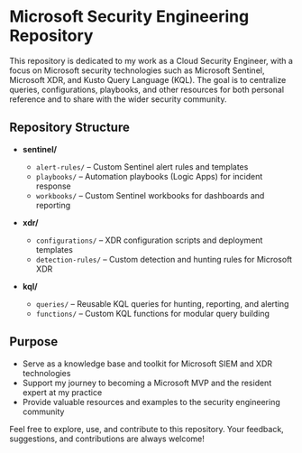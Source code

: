 # Microsoft Security Engineering Repository

This repository is dedicated to my work as a Cloud Security Engineer, with a focus on Microsoft security technologies such as Microsoft Sentinel, Microsoft XDR, and Kusto Query Language (KQL). The goal is to centralize queries, configurations, playbooks, and other resources for both personal reference and to share with the wider security community.

## Repository Structure

- **sentinel/**
  - `alert-rules/` – Custom Sentinel alert rules and templates
  - `playbooks/` – Automation playbooks (Logic Apps) for incident response
  - `workbooks/` – Custom Sentinel workbooks for dashboards and reporting

- **xdr/**
  - `configurations/` – XDR configuration scripts and deployment templates
  - `detection-rules/` – Custom detection and hunting rules for Microsoft XDR

- **kql/**
  - `queries/` – Reusable KQL queries for hunting, reporting, and alerting
  - `functions/` – Custom KQL functions for modular query building

## Purpose

- Serve as a knowledge base and toolkit for Microsoft SIEM and XDR technologies
- Support my journey to becoming a Microsoft MVP and the resident expert at my practice
- Provide valuable resources and examples to the security engineering community

Feel free to explore, use, and contribute to this repository. Your feedback, suggestions, and contributions are always welcome!
